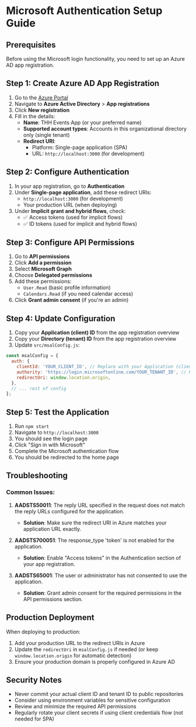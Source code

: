 # Microsoft Authentication Setup Guide

## Prerequisites
Before using the Microsoft login functionality, you need to set up an Azure AD app registration.

## Step 1: Create Azure AD App Registration

1. Go to the [Azure Portal](https://portal.azure.com/)
2. Navigate to **Azure Active Directory** > **App registrations**
3. Click **New registration**
4. Fill in the details:
   - **Name**: THH Events App (or your preferred name)
   - **Supported account types**: Accounts in this organizational directory only (single tenant)
   - **Redirect URI**: 
     - Platform: Single-page application (SPA)
     - URL: `http://localhost:3000` (for development)

## Step 2: Configure Authentication

1. In your app registration, go to **Authentication**
2. Under **Single-page application**, add these redirect URIs:
   - `http://localhost:3000` (for development)
   - Your production URL (when deploying)
3. Under **Implicit grant and hybrid flows**, check:
   - ✅ Access tokens (used for implicit flows)
   - ✅ ID tokens (used for implicit and hybrid flows)

## Step 3: Configure API Permissions

1. Go to **API permissions**
2. Click **Add a permission**
3. Select **Microsoft Graph**
4. Choose **Delegated permissions**
5. Add these permissions:
   - `User.Read` (basic profile information)
   - `Calendars.Read` (if you need calendar access)
6. Click **Grant admin consent** (if you're an admin)

## Step 4: Update Configuration

1. Copy your **Application (client) ID** from the app registration overview
2. Copy your **Directory (tenant) ID** from the app registration overview
3. Update `src/msalConfig.js`:

```javascript
const msalConfig = {
  auth: {
    clientId: 'YOUR_CLIENT_ID', // Replace with your Application (client) ID
    authority: 'https://login.microsoftonline.com/YOUR_TENANT_ID', // Replace with your Directory (tenant) ID
    redirectUri: window.location.origin,
  },
  // ... rest of config
};
```

## Step 5: Test the Application

1. Run `npm start`
2. Navigate to `http://localhost:3000`
3. You should see the login page
4. Click "Sign in with Microsoft"
5. Complete the Microsoft authentication flow
6. You should be redirected to the home page

## Troubleshooting

### Common Issues:

1. **AADSTS50011**: The reply URL specified in the request does not match the reply URLs configured for the application.
   - **Solution**: Make sure the redirect URI in Azure matches your application URL exactly.

2. **AADSTS700051**: The response_type 'token' is not enabled for the application.
   - **Solution**: Enable "Access tokens" in the Authentication section of your app registration.

3. **AADSTS65001**: The user or administrator has not consented to use the application.
   - **Solution**: Grant admin consent for the required permissions in the API permissions section.

## Production Deployment

When deploying to production:

1. Add your production URL to the redirect URIs in Azure
2. Update the `redirectUri` in `msalConfig.js` if needed (or keep `window.location.origin` for automatic detection)
3. Ensure your production domain is properly configured in Azure AD

## Security Notes

- Never commit your actual client ID and tenant ID to public repositories
- Consider using environment variables for sensitive configuration
- Review and minimize the required API permissions
- Regularly rotate your client secrets if using client credentials flow (not needed for SPA) 